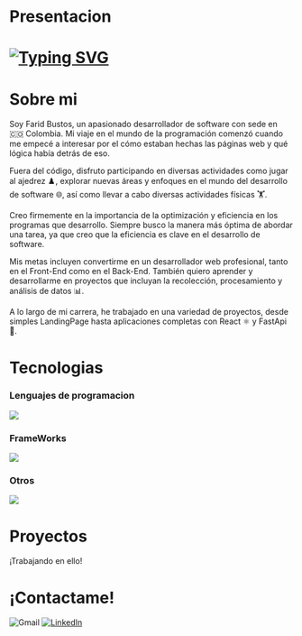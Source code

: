 <h1 >Presentacion</h1>

<h1 aling="center">
    <a href="https://git.io/typing-svg"><img src="https://readme-typing-svg.demolab.com?font=DM+Sans&size=40&duration=4000&pause=1000&color=78A3D4&random=false&width=500&height=80&lines=%C2%A1Hola!+%F0%9F%91%8B;Soy+Farid+Bustos." alt="Typing SVG" /></a>
</h1>


<h1>Sobre mi</h1>

Soy Farid Bustos, un apasionado desarrollador de software con sede en 🇨🇴 Colombia. Mi viaje en el mundo de la programación comenzó cuando me empecé a interesar por el cómo estaban hechas las páginas web y qué lógica había detrás de eso.

Fuera del código, disfruto participando en diversas actividades como jugar al ajedrez ♟️, explorar nuevas áreas y enfoques en el mundo del desarrollo de software 🌐, así como llevar a cabo diversas actividades físicas 🏋️. 

Creo firmemente en la importancia de la optimización y eficiencia en los programas que desarrollo. Siempre busco la manera más óptima de abordar una tarea, ya que creo que la eficiencia es clave en el desarrollo de software.

Mis metas incluyen convertirme en un desarrollador web profesional, tanto en el Front-End como en el Back-End. También quiero aprender y desarrollarme en proyectos que incluyan la recolección, procesamiento y análisis de datos 📊.

A lo largo de mi carrera, he trabajado en una variedad de proyectos, desde simples LandingPage hasta aplicaciones completas con React ⚛️ y FastApi 🚀.

<h1>Tecnologias</h1>

<h3>Lenguajes de programacion</h3>
<img src="https://skillicons.dev/icons?i=cpp,java,js,py,r" />

<h3>FrameWorks</h3>
<img src="https://skillicons.dev/icons?i=fastapi,react,tailwind" />

<h3>Otros</h3>
<img src="https://skillicons.dev/icons?i=html,css,vscode,git" />

<h1 >Proyectos</h1>
<p>¡Trabajando en ello!</p>

<h1 >¡Contactame!</h1>
<div aling="center">
    <img src="https://img.shields.io/badge/Gmail-FaridBustoc@gmail.com-000?labelColor=fff&style=flat&logo=Gmail&logoColor=eb4235" alt="Gmail" />
    <a href="https://www.linkedin.com/in/farid-bustos/"><img src="https://img.shields.io/badge/LinkedIn-Farid%20Bustos-000?labelColor=fff&style=flat&logo=linkedin&logoColor=0a67c3&link=https://www.linkedin.com/in/farid-bustos/" alt="LinkedIn" /></a>    
</div>

